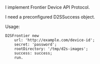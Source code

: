 I implement Frontier Device API Protocol.

I need a preconfigured D2SSuccess object.

Usage:

	D2SFrontier new
		url: 'http://example.com/device-id';
		secret: 'password';
		rootDirectory: '/tmp/d2s-images';
		success: success;
		run.
